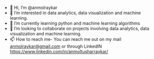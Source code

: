 - 👋 Hi, I’m @anmolraykar
- 👀 I’m interested in data analytics, data visualization and machine learning.
- 🌱 I’m currently learning python and machine learning algorithms
- 💞️ I’m looking to collaborate on projects involving data analytics, data visualization and machine learning.
- 📫 How to reach me- You can reach me out on my mail anmolraykar@gmail.com or through LinkedIN https://www.linkedin.com/in/anmoltusharraykar/

<!---
anmolraykar/anmolraykar is a ✨ special ✨ repository because its `README.md` (this file) appears on your GitHub profile.
You can click the Preview link to take a look at your changes.
--->
